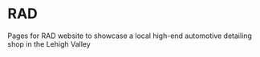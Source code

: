 # RAD
Pages for RAD website to showcase a local high-end automotive detailing shop in the Lehigh Valley
